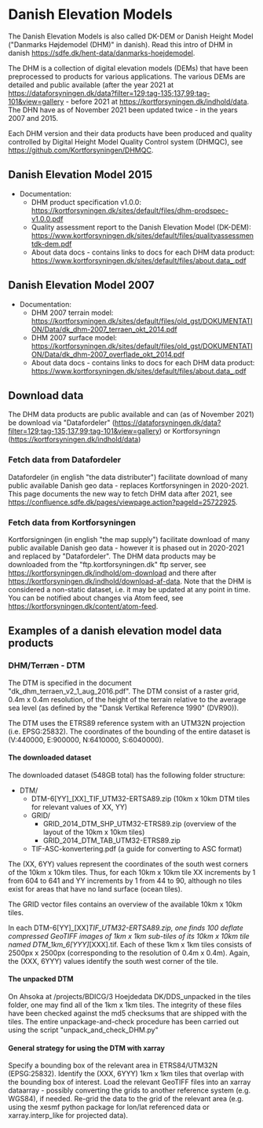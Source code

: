 # Danish Elevation Models
The Danish Elevation Models is also called DK-DEM or Danish Height Model ("Danmarks Højdemodel (DHM)" in danish). Read this intro of DHM in danish https://sdfe.dk/hent-data/danmarks-hoejdemodel.

The DHM is a collection of digital elevation models (DEMs) that have been preprocessed to products for various applications. The various DEMs are detailed and public available (after the year 2021 at https://dataforsyningen.dk/data?filter=129;tag-135;137,99;tag-101&view=gallery - before 2021 at https://kortforsyningen.dk/indhold/data. The DHN have as of November 2021 been updated twice - in the years 2007 and 2015.

Each DHM version and their data products have been produced and quality controlled by Digital Height Model Quality Control system (DHMQC), see https://github.com/Kortforsyningen/DHMQC.

## Danish Elevation Model 2015
- Documentation: 
  - DHM product specification v1.0.0: https://kortforsyningen.dk/sites/default/files/dhm-prodspec-v1.0.0.pdf
  - Quality assessment report to the Danish Elevation Model (DK-DEM): https://www.kortforsyningen.dk/sites/default/files/qualityassessmentdk-dem.pdf
  - About data docs - contains links to docs for each DHM data product: https://www.kortforsyningen.dk/sites/default/files/about.data_.pdf

## Danish Elevation Model 2007
- Documentation: 
  - DHM 2007 terrain model: https://kortforsyningen.dk/sites/default/files/old_gst/DOKUMENTATION/Data/dk_dhm-2007_terraen_okt_2014.pdf
  - DHM 2007 surface model: https://kortforsyningen.dk/sites/default/files/old_gst/DOKUMENTATION/Data/dk_dhm-2007_overflade_okt_2014.pdf
  - About data docs - contains links to docs for each DHM data product: https://www.kortforsyningen.dk/sites/default/files/about.data_.pdf

## Download data
The DHM data products are public available and can (as of November 2021) be download via "Datafordeler" (https://dataforsyningen.dk/data?filter=129;tag-135;137,99;tag-101&view=gallery) or Kortforsyningn (https://kortforsyningen.dk/indhold/data)

### Fetch data from Datafordeler
Datafordeler (in english "the data distributer") facilitate download of many public available Danish geo data - replaces Kortforsyningen in 2020-2021. This page documents the new way to fetch DHM data after 2021, see https://confluence.sdfe.dk/pages/viewpage.action?pageId=25722925.

### Fetch data from Kortforsyningen
Kortforsigningen (in english "the map supply") facilitate download of many public available Danish geo data - however it is phased out in 2020-2021 and replaced by "Datafordeler". The DHM data products may be downloaded from the "ftp.kortforsyningen.dk" ftp server, see https://kortforsyningen.dk/indhold/om-download and there after https://kortforsyningen.dk/indhold/download-af-data. Note that the DHM is considered a non-static dataset, i.e. it may be updated at any point in time. You can be notified about changes via Atom feed, see https://kortforsyningen.dk/content/atom-feed.

## Examples of a danish elevation model data products

### DHM/Terræn - DTM
The DTM is specified in the document "dk_dhm_terraen_v2_1_aug_2016.pdf". The DTM consist of a raster grid, 0.4m x 0.4m resolution, of the height of the terrain relative to the average sea level (as defined by the "Dansk Vertikal Reference 1990" (DVR90)).

The DTM uses the ETRS89 reference system with an UTM32N projection (i.e. EPSG:25832). The coordinates of the bounding of the entire dataset is (V:440000, E:900000, N:6410000, S:6040000).

#### The downloaded dataset
The downloaded dataset (548GB total) has the following folder structure:

- DTM/
  - DTM-6[YY]_[XX]_TIF_UTM32-ERTSA89.zip (10km x 10km DTM tiles for relevant values of XX, YY)
  - GRID/
    - GRID_2014_DTM_SHP_UTM32-ETRS89.zip (overview of the layout of the 10km x 10km tiles)
    - GRID_2014_DTM_TAB_UTM32-ETRS89.zip
  - TIF-ASC-konvertering.pdf (a guide for converting to ASC format)

The (XX, 6YY) values represent the coordinates of the south west corners of the 10km x 10km tiles. Thus, for each 10km x 10km tile XX increments by 1 from 604 to 641 and YY increments by 1 from 44 to 90, although no tiles exist for areas that have no land surface (ocean tiles).

The GRID vector files contains an overview of the available 10km x 10km tiles.

In each DTM-6[YY]_[XX]_TIF_UTM32-ERTSA89.zip, one finds 100 deflate compressed GeoTIFF images of 1km x 1km sub-tiles of its 10km x 10km tile named DTM_1km_6[YYY]_[XXX].tif. Each of these 1km x 1km tiles consists of 2500px x 2500px (corresponding to the resolution of 0.4m x 0.4m). Again, the (XXX, 6YYY) values identify the south west corner of the tile.

#### The unpacked DTM
On Ahsoka at /projects/BDICG/3 Hoejdedata DK/DDS_unpacked in the tiles folder, one may find all of the 1km x 1km tiles. The integrity of these files have been checked against the md5 checksums that are shipped with the tiles. The entire unpackage-and-check procedure has been carried out using the script "unpack_and_check_DHM.py"

#### General strategy for using the DTM with xarray
Specify a bounding box of the relevant area in ETRS84/UTM32N (EPSG:25832).
Identify the (XXX, 6YYY) 1km x 1km tiles that overlap with the bounding box of interest.
Load the relevant GeoTIFF files into an xarray dataarray - possibly converting the grids to another reference system (e.g. WGS84), if needed.
Re-grid the data to the grid of the relevant area (e.g. using the xesmf python package for lon/lat referenced data or xarray.interp_like for projected data).